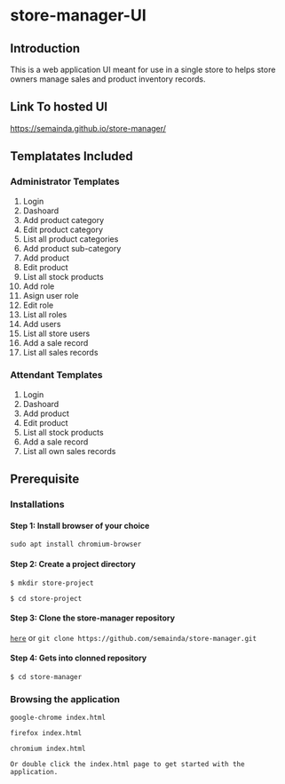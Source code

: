 # store-manager-UI

## Introduction

This is a web application UI meant for use in a single store to helps store owners manage sales and product inventory records.

## Link To hosted UI

https://semainda.github.io/store-manager/

## Templatates Included

### Administrator Templates

1. Login
2. Dashoard
3. Add product category
4. Edit product category
5. List all product categories
6. Add product sub-category
7. Add product
8. Edit product
9. List all stock products
10. Add role
11. Asign user role
12. Edit role
13. List all roles
14. Add users
15. List all store users
16. Add a sale record
17. List all sales records

### Attendant Templates

1. Login
2. Dashoard
3. Add product
4. Edit product
5. List all stock products
6. Add a sale record
7. List all own sales records

## Prerequisite

### Installations

#### Step 1: Install browser of your choice

```sudo apt install chromium-browser```

#### Step 2: Create a project directory

```$ mkdir store-project```

```$ cd store-project```

#### Step 3: Clone the store-manager repository

[``here``](https://github.com/semainda/store-manager) or ```git clone https://github.com/semainda/store-manager.git```

#### Step 4: Gets into clonned repository

```$ cd store-manager```

### Browsing the application

```google-chrome index.html```

```firefox index.html```

```chromium index.html```

```Or double click the index.html page to get started with the application.```
